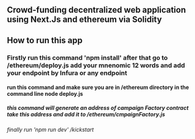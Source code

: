 ## Crowd-funding decentralized web application using Next.Js and ethereum via Solidity 

## How to run this app
### Firstly run this command 'npm install' after that go to /ethereum/deploy.js add your mnenomic 12 words and add your endpoint by Infura or any endpoint
#### run this command and make sure you are in /ethereum directory in the command line node deploy.js 
##### this command will generate an address of campaign Factory contract take this address and add it to /ethereum/cmpaignFactory.js

###### finally run 'npm run dev' /kickstart
